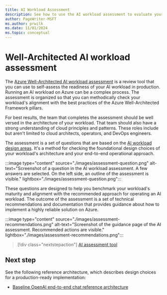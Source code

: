 ```yaml
---
title: AI Workload Assessment
description: See how to use the AI workload assessment to evaluate your workload's alignment with the best practices of the Azure Well-Architected Framework pillars.
author: PageWriter-MSFT
ms.author: prwilk
ms.date: 11/01/2024
ms.topic: conceptual
---
```


# Well-Architected AI workload assessment

The [Azure Well-Architected AI workload assessment](/assessments/ea306cce-c7fa-4a2b-89a6-bfefba6a9cf4) is a review tool that you can use to self-assess the readiness of your AI workload in production. Running an AI workload on Azure can be a complex process. The assessment is organized so that you can methodically check your workload's alignment with the best practices of the Azure Well-Architected Framework pillars.

For best results, the team that completes the assessment should be well versed in the architecture of your workload. That team should also have a strong understanding of cloud principles and patterns. These roles include but aren't limited to cloud architects, operators, and DevOps engineers.

The assessment is a set of questions that are based on the [AI workload design areas](./get-started.md#typical-architecture-pattern-and-design-areas). It's a method for checking the foundational design choices of your workload's architecture and your end-to-end operational approach.

:::image type="content" source="./images/assessment-question.png" alt-text="Screenshot of a question in the AI workload assessment. A few answers are selected. On the left side, an outline of the assessment is visible." lightbox="./images/assessment-question.png":::

These questions are designed to help you benchmark your workload's maturity and alignment with the recommended approach for operating an AI workload. The outcome of the assessment is a set of technical recommendations and documentation that provides guidance about how to implement a highly reliable solution on Azure.

:::image type="content" source="./images/assessment-recommendations.png" alt-text="Screenshot of the guidance page of the AI assessment. Recommended actions are visible." lightbox="./images/assessment-recommendations.png":::

> [!div class="nextstepaction"]
> [AI assessment tool](/assessments/ea306cce-c7fa-4a2b-89a6-bfefba6a9cf4)

## Next step

See the following reference architecture, which describes design choices for a production-ready implementation:

- [Baseline OpenAI end-to-end chat reference architecture](/azure/architecture/ai-ml/architecture/baseline-openai-e2e-chat)
